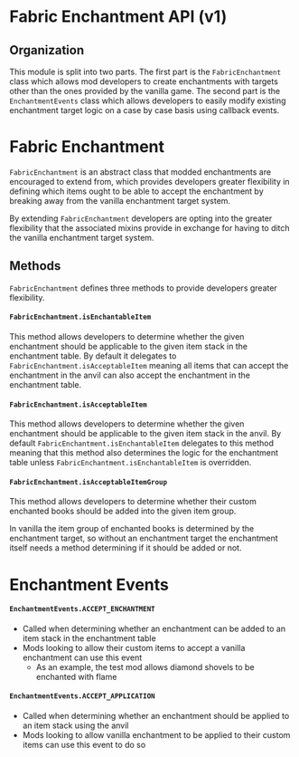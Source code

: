 # Fabric Enchantment API (v1)

## Organization

This module is split into two parts. The first part is the `FabricEnchantment` class which allows mod developers to create enchantments with targets other than the ones provided by the vanilla game. The second part is the `EnchantmentEvents` class which allows developers to easily modify existing enchantment target logic on a case by case basis using callback events.

# Fabric Enchantment

`FabricEnchantment` is an abstract class that modded enchantments are encouraged to extend from, which provides developers greater flexibility in defining which items ought to be able to accept the enchantment by breaking away from the vanilla enchantment target system.

By extending `FabricEnchantment` developers are opting into the greater flexibility that the associated mixins provide in exchange for having to ditch the vanilla enchantment target system.

## Methods

`FabricEnchantment` defines three methods to provide developers greater flexibility.

#### `FabricEnchantment.isEnchantableItem`

This method allows developers to determine whether the given enchantment should be applicable to the given item stack in the enchantment table. By default it delegates to `FabricEnchantment.isAcceptableItem` meaning all items that can accept the enchantment in the anvil can also accept the enchantment in the enchantment table.

#### `FabricEnchantment.isAcceptableItem`

This method allows developers to determine whether the given enchantment should be applicable to the given item stack in the anvil. By default `FabricEnchantment.isEnchantableItem` delegates to this method meaning that this method also determines the logic for the enchantment table unless `FabricEnchantment.isEnchantableItem` is overridden.

#### `FabricEnchantment.isAcceptableItemGroup`

This method allows developers to determine whether their custom enchanted books should be added into the given item group.

In vanilla the item group of enchanted books is determined by the enchantment target, so without an enchantment target the enchantment itself needs a method determining if it should be added or not.

# Enchantment Events

#### `EnchantmentEvents.ACCEPT_ENCHANTMENT`
 - Called when determining whether an enchantment can be added to an item stack in the enchantment table
 - Mods looking to allow their custom items to accept a vanilla enchantment can use this event
    - As an example, the test mod allows diamond shovels to be enchanted with flame

#### `EnchantmentEvents.ACCEPT_APPLICATION`
 - Called when determining whether an enchantment should be applied to an item stack using the anvil
 - Mods looking to allow vanilla enchantment to be applied to their custom items can use this event to do so
